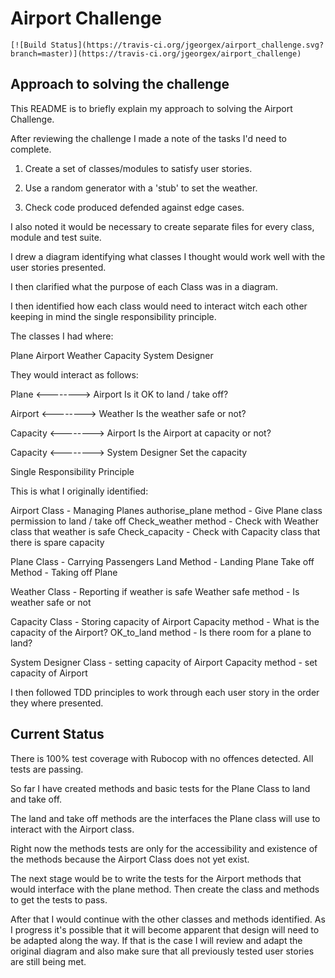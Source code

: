 Airport Challenge
==================

````
[![Build Status](https://travis-ci.org/jgeorgex/airport_challenge.svg?branch=master)](https://travis-ci.org/jgeorgex/airport_challenge)
````

## Approach to solving the challenge

This README is to briefly explain my approach to solving the Airport Challenge.

After reviewing the challenge I made a note of the tasks I'd need to complete.

1.  Create a set of classes/modules to satisfy user stories.

2.  Use a random generator with a 'stub' to set the weather.

3.  Check code produced defended against edge cases.

I also noted it would be necessary to create separate files for every class, module and test suite.

I drew a diagram identifying what classes I thought would work well with the user stories presented.

I then clarified what the purpose of each Class was in a diagram.

I then identified how each class would need to interact witch each other keeping in mind the single responsibility principle.

The classes I had where:

Plane
Airport
Weather
Capacity
System Designer

They would interact as follows:

Plane <--------> Airport
Is it OK to land / take off?

Airport <--------> Weather
Is the weather safe or not?

Capacity <--------> Airport
Is the Airport at capacity or not?

Capacity <--------> System Designer
Set the capacity

Single Responsibility Principle

This is what I originally identified:

Airport Class - Managing Planes
authorise_plane method - Give Plane class permission to land / take off
Check_weather method - Check with Weather class that weather is safe
Check_capacity - Check with Capacity class that there is spare capacity

Plane Class - Carrying Passengers
Land Method - Landing Plane
Take off Method - Taking off Plane

Weather Class - Reporting if weather is safe
Weather safe method - Is weather safe or not

Capacity Class - Storing capacity of Airport
Capacity method - What is the capacity of the Airport?
OK_to_land method - Is there room for a plane to land?

System Designer Class - setting capacity of Airport
Capacity method - set capacity of Airport

I then followed TDD principles to work through each user story in the order they where presented.

##  Current Status

There is 100% test coverage with Rubocop with no offences detected.
All tests are passing.

So far I have created methods and basic tests for the Plane Class to land and take off.  

The land and take off methods are the interfaces the Plane class will use to interact with the Airport class.

Right now the methods tests are only for the accessibility and existence of the methods because the Airport Class does not yet exist.  

The next stage would be to write the tests for the Airport methods that would interface with the plane method.  Then create the class and methods to get the tests to pass.

After that I would continue with the other classes and methods identified.  As I progress it's possible that it will become apparent that design will need to be adapted along the way. If that is the case I will review and adapt the original diagram and also make sure that all previously tested user stories are still being met.
